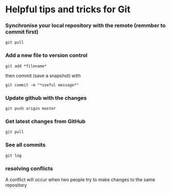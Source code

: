 # Helpful tips and tricks for Git

### Synchronise your local repository with the remote (remmber to commit first)

    git pull

### Add a new file to version control

    git add *filename*

then commit (save a snapshot) with

    git commit -m "*useful message*"
	
### Update github with the changes

    git push origin master
	
### Get latest changes from GitHub
    git pull
	
### See all commits
    git log	

### resolving conflicts

A conflict will occur when two people try to make changes to the same repository
